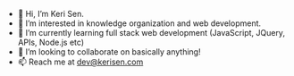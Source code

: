 - 👋 Hi, I’m Keri Sen.
- 👀 I’m interested in knowledge organization and web development.
- 🌱 I’m currently learning full stack web development (JavaScript, JQuery, APIs, Node.js etc)
- 💞️ I’m looking to collaborate on basically anything!
- 📫 Reach me at dev@kerisen.com

<!---
kerilsen/kerilsen is a ✨ special ✨ repository because its `README.md` (this file) appears on your GitHub profile.
You can click the Preview link to take a look at your changes.
--->
